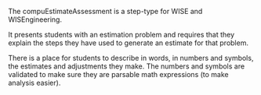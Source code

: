 The compuEstimateAssessment is a step-type for WISE and WISEngineering.

It presents students with an estimation problem and requires that they explain the steps they have used to generate an estimate for that problem.

There is a place for students to describe in words, in numbers and symbols, the estimates and adjustments they make.  The numbers and symbols are validated to make sure they are parsable math expressions (to make analysis easier).
